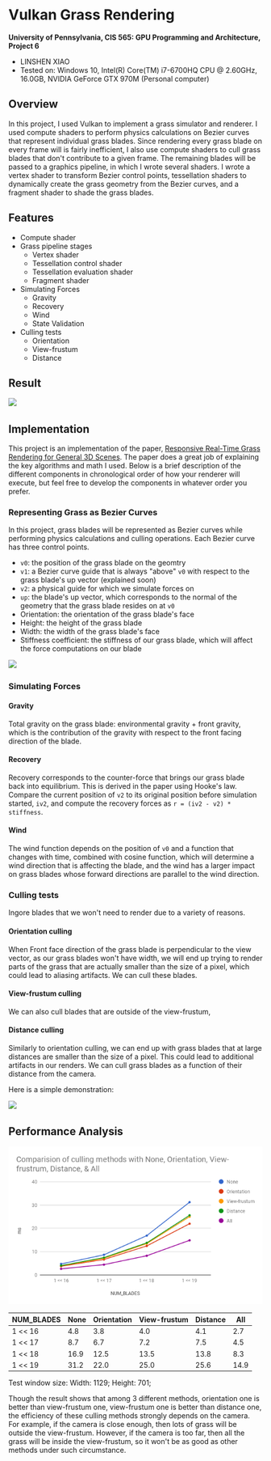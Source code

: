 Vulkan Grass Rendering
========================

**University of Pennsylvania, CIS 565: GPU Programming and Architecture, Project 6**

* LINSHEN XIAO
* Tested on: Windows 10, Intel(R) Core(TM) i7-6700HQ CPU @ 2.60GHz, 16.0GB, NVIDIA GeForce GTX 970M (Personal computer)

## Overview

In this project, I used Vulkan to implement a grass simulator and renderer. I
used compute shaders to perform physics calculations on Bezier curves that represent individual grass blades. Since rendering every grass blade on every frame will is fairly inefficient, I also use compute shaders to cull grass blades that don't contribute to a given frame. The remaining blades will be passed to a graphics pipeline, in which I wrote several shaders. I wrote a vertex shader to transform Bezier control points, tessellation shaders to dynamically create
the grass geometry from the Bezier curves, and a fragment shader to shade the grass blades.

## Features

* Compute shader 
* Grass pipeline stages
	* Vertex shader
	* Tessellation control shader
	* Tessellation evaluation shader
	* Fragment shader
* Simulating Forces
	* Gravity
	* Recovery
	* Wind
	* State Validation
* Culling tests
	* Orientation
	* View-frustum
	* Distance

## Result

![](img/grass2.gif)

## Implementation

This project is an implementation of the paper, [Responsive Real-Time Grass Rendering for General 3D Scenes](https://www.cg.tuwien.ac.at/research/publications/2017/JAHRMANN-2017-RRTG/JAHRMANN-2017-RRTG-draft.pdf).
The paper does a great job of explaining the key algorithms and math I used. Below is a brief description of the different components in chronological order of how your renderer will execute, but feel free to develop the components in whatever order you prefer.

### Representing Grass as Bezier Curves

In this project, grass blades will be represented as Bezier curves while performing physics calculations and culling operations. 
Each Bezier curve has three control points.
* `v0`: the position of the grass blade on the geomtry
* `v1`: a Bezier curve guide that is always "above" `v0` with respect to the grass blade's up vector (explained soon)
* `v2`: a physical guide for which we simulate forces on
* `up`: the blade's up vector, which corresponds to the normal of the geometry that the grass blade resides on at `v0`
* Orientation: the orientation of the grass blade's face
* Height: the height of the grass blade
* Width: the width of the grass blade's face
* Stiffness coefficient: the stiffness of our grass blade, which will affect the force computations on our blade

![](img/blade_model.jpg)

### Simulating Forces

#### Gravity
Total gravity on the grass blade: environmental gravity + front gravity, which is the contribution of the gravity with respect to the front facing direction of the blade.

#### Recovery

Recovery corresponds to the counter-force that brings our grass blade back into equilibrium. This is derived in the paper using Hooke's law.
Compare the current position of `v2` to its original position before
simulation started, `iv2`, and compute the recovery forces as `r = (iv2 - v2) * stiffness`.

#### Wind

The wind function depends on the position of `v0` and a function that changes with time, combined with cosine function, which will determine a wind direction that is affecting the blade, and the wind has a larger impact on grass blades whose forward directions are parallel to the wind direction.

### Culling tests

Ingore blades that we won't need to render due to a variety of reasons.

#### Orientation culling

When Front face direction of the grass blade is perpendicular to the view vector, as our grass blades won't have width, we will end up trying to render parts of the grass that are actually smaller than the size of a pixel, which could lead to aliasing artifacts. We can cull these blades.

#### View-frustum culling

We can also cull blades that are outside of the view-frustum, 

#### Distance culling

Similarly to orientation culling, we can end up with grass blades that at large distances are smaller than the size of a pixel. This could lead to additional artifacts in our renders. We can cull grass blades as a function of their distance from the camera.

Here is a simple demonstration:

![](img/grass4.gif)

## Performance Analysis

![](img/chart.png)

| NUM_BLADES | None | Orientation | View-frustum | Distance | All  |
|------------|------|-------------|--------------|----------|------|
| 1 << 16    | 4.8  | 3.8         | 4.0          | 4.1      | 2.7  |
| 1 << 17    | 8.7  | 6.7         | 7.2          | 7.5      | 4.5  |
| 1 << 18    | 16.9 | 12.5        | 13.5         | 13.8     | 8.3  |
| 1 << 19    | 31.2 | 22.0        | 25.0         | 25.6     | 14.9 |

Test window size: Width: 1129; Height: 701;

Though the result shows that among 3 different methods, orientation one is better than view-frustum one, view-frustum one is better than distance one, the efficiency of these culling methods strongly depends on the camera. For example, if the camera is close enough, then lots of grass will be outside the view-frustum. However, if the camera is too far, then all the grass will be inside the view-frustum, so it won't be as good as other methods under such circumstance.






